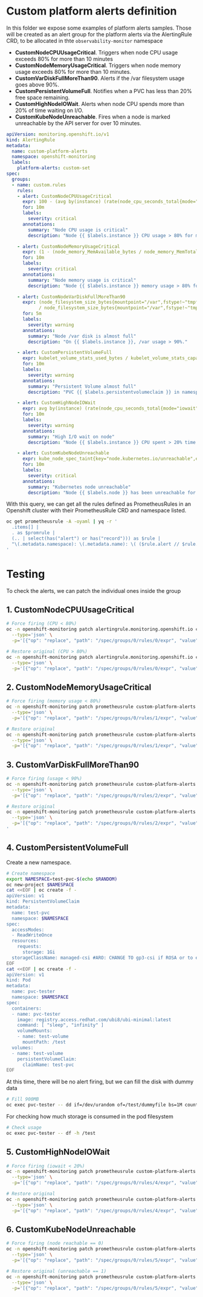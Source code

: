 # Custom platform alerts definition

In this folder we expose some examples of platform alerts samples. Those will be created as an alert group for the platform alerts via the AlertingRule CRD, to be allocated in thte `observability-monitor` namespace

- **CustomNodeCPUUsageCritical**. Triggers when node CPU usage exceeds 80% for more than 10 minutes
- **CustomNodeMemoryUsageCritical**. Triggers when node memory usage exceeds 80% for more than 10 minutes.
- **CustomVarDiskFullMoreThan90**. Alerts if the /var filesystem usage goes above 90%.
- **CustomPersistentVolumeFull**. Notifies when a PVC has less than 20% free space remaining.
- **CustomHighNodeIOWait**. Alerts when node CPU spends more than 20% of time waiting on I/O.
- **CustomKubeNodeUnreachable**. Fires when a node is marked unreachable by the API server for over 10 minutes.

```yaml
apiVersion: monitoring.openshift.io/v1
kind: AlertingRule
metadata:
  name: custom-platform-alerts
  namespace: openshift-monitoring
  labels: 
    platform-alerts: custom-set
spec:
  groups:
  - name: custom.rules
    rules:
    - alert: CustomNodeCPUUsageCritical
      expr: 100 - (avg by(instance) (rate(node_cpu_seconds_total{mode="idle"}[5m])) * 100) > 80
      for: 10m
      labels:
        severity: critical
      annotations:
        summary: "Node CPU usage is critical"
        description: "Node {{ $labels.instance }} CPU usage > 80% for more than 10m."

    - alert: CustomNodeMemoryUsageCritical
      expr: (1 - (node_memory_MemAvailable_bytes / node_memory_MemTotal_bytes)) * 100 > 80
      for: 10m
      labels:
        severity: critical
      annotations:
        summary: "Node memory usage is critical"
        description: "Node {{ $labels.instance }} memory usage > 80% for more than 10m."

    - alert: CustomNodeVarDiskFullMoreThan90
      expr: (node_filesystem_size_bytes{mountpoint="/var",fstype!~"tmpfs|overlay"} - node_filesystem_avail_bytes{mountpoint="/var",fstype!~"tmpfs|overlay"}) 
            / node_filesystem_size_bytes{mountpoint="/var",fstype!~"tmpfs|overlay"} * 100 > 90
      for: 5m
      labels:
        severity: warning
      annotations:
        summary: "Node /var disk is almost full"
        description: "On {{ $labels.instance }}, /var usage > 90%."

    - alert: CustomPersistentVolumeFull
      expr: kubelet_volume_stats_used_bytes / kubelet_volume_stats_capacity_bytes * 100 > 80
      for: 10m
      labels:
        severity: warning
      annotations:
        summary: "Persistent Volume almost full"
        description: "PVC {{ $labels.persistentvolumeclaim }} in namespace {{ $labels.namespace }} has less than 20% free space remaining."

    - alert: CustomHighNodeIOWait
      expr: avg by(instance) (rate(node_cpu_seconds_total{mode="iowait"}[5m])) * 100 > 20
      for: 10m
      labels:
        severity: warning
      annotations:
        summary: "High I/O wait on node"
        description: "Node {{ $labels.instance }} CPU spent > 20% time in I/O wait over 10m."

    - alert: CustomKubeNodeUnreachable
      expr: kube_node_spec_taint{key="node.kubernetes.io/unreachable",effect="NoSchedule"} == 1
      for: 10m
      labels:
        severity: critical
      annotations:
        summary: "Kubernetes node unreachable"
        description: "Node {{ $labels.node }} has been unreachable for more than 10 minutes."
```

With this query, we can get all the rules defined as PrometheusRules in an Openshift cluster with their PrometheusRule CRD and namespace listed. 

```bash
oc get prometheusrule -A -oyaml | yq -r '
  .items[] |
  . as $promrule |
  (.. | select(has("alert") or has("record"))) as $rule |
  "\(.metadata.namespace): \(.metadata.name): \( ($rule.alert // $rule.record) )"
' 
```

# Testing

To check the alerts, we can patch the individual ones inside the group 

## 1. CustomNodeCPUUsageCritical

```bash
# Force firing (CPU < 80%)
oc -n openshift-monitoring patch alertingrule.monitoring.openshift.io custom-platform-alerts \
  --type='json' \
  -p='[{"op": "replace", "path": "/spec/groups/0/rules/0/expr", "value": "100 - (avg by(instance) (rate(node_cpu_seconds_total{mode=\"idle\"}[5m])) * 100) < 80"}]'
```

```bash
# Restore original (CPU > 80%)
oc -n openshift-monitoring patch alertingrule.monitoring.openshift.io custom-platform-alerts \
  --type='json' \
  -p='[{"op": "replace", "path": "/spec/groups/0/rules/0/expr", "value": "100 - (avg by(instance) (rate(node_cpu_seconds_total{mode=\"idle\"}[5m])) * 100) > 80"}]'
```

## 2. CustomNodeMemoryUsageCritical

```bash
# Force firing (memory usage < 80%)
oc -n openshift-monitoring patch prometheusrule custom-platform-alerts \
  --type='json' \
  -p='[{"op": "replace", "path": "/spec/groups/0/rules/1/expr", "value": "(1 - (node_memory_MemAvailable_bytes / node_memory_MemTotal_bytes)) * 100 < 80"}]'
```

```bash
# Restore original
oc -n openshift-monitoring patch prometheusrule custom-platform-alerts \
  --type='json' \
  -p='[{"op": "replace", "path": "/spec/groups/0/rules/1/expr", "value": "(1 - (node_memory_MemAvailable_bytes / node_memory_MemTotal_bytes)) * 100 > 80"}]'
```

## 3. CustomVarDiskFullMoreThan90

```bash
# Force firing (usage < 90%)
oc -n openshift-monitoring patch prometheusrule custom-platform-alerts \
  --type='json' \
  -p='[{"op": "replace", "path": "/spec/groups/0/rules/2/expr", "value": "(node_filesystem_avail_bytes{mountpoint=\"/var\",fstype!~\"tmpfs|overlay\"} / node_filesystem_size_bytes{mountpoint=\"/var\",fstype!~\"tmpfs|overlay\"}) * 100 > 10"}]'
```

```bash
# Restore original
oc -n openshift-monitoring patch prometheusrule custom-platform-alerts \
  --type='json' \
  -p='[{"op": "replace", "path": "/spec/groups/0/rules/2/expr", "value": "(node_filesystem_size_bytes{mountpoint=\"/var\",fstype!~\"tmpfs|overlay\"} - node_filesystem_avail_bytes{mountpoint=\"/var\",fstype!~\"tmpfs|overlay\"}) / node_filesystem_size_bytes{mountpoint=\"/var\",fstype!~\"tmpfs|overlay\"} * 100 > 90"}]'
'
```

## 4. CustomPersistentVolumeFull

Create a new namespace. 
```bash
# Create namespace
export NAMESPACE=test-pvc-$(echo $RANDOM)
oc new-project $NAMESPACE
cat <<EOF | oc create -f -
apiVersion: v1
kind: PersistentVolumeClaim
metadata:
  name: test-pvc
  namespace: $NAMESPACE
spec:
  accessModes:
  - ReadWriteOnce
  resources:
    requests:
      storage: 1Gi
  storageClassName: managed-csi #ARO: CHANGE TO gp3-csi if ROSA or to equivalent if other. 
EOF
cat <<EOF | oc create -f -
apiVersion: v1
kind: Pod
metadata:
  name: pvc-tester
  namespace: $NAMESPACE
spec:
  containers:
  - name: pvc-tester
    image: registry.access.redhat.com/ubi8/ubi-minimal:latest
    command: [ "sleep", "infinity" ]
    volumeMounts:
    - name: test-volume
      mountPath: /test
  volumes:
  - name: test-volume
    persistentVolumeClaim:
      claimName: test-pvc
EOF
```

At this time, there will be no alert firing, but we can fill the disk with dummy data

```bash
# Fill 900MB
oc exec pvc-tester -- dd if=/dev/urandom of=/test/dummyfile bs=1M count=900
```

For checking how much storage is consumed in the pod filesystem

```bash
# Check usage
oc exec pvc-tester -- df -h /test
```

## 5. CustomHighNodeIOWait

```bash
# Force firing (iowait < 20%)
oc -n openshift-monitoring patch prometheusrule custom-platform-alerts \
  --type='json' \
  -p='[{"op": "replace", "path": "/spec/groups/0/rules/4/expr", "value": "avg by(instance) (rate(node_cpu_seconds_total{mode=\"iowait\"}[5m])) * 100 < 20"}]'
```

```bash
# Restore original
oc -n openshift-monitoring patch prometheusrule custom-platform-alerts \
  --type='json' \
  -p='[{"op": "replace", "path": "/spec/groups/0/rules/4/expr", "value": "avg by(instance) (rate(node_cpu_seconds_total{mode=\"iowait\"}[5m])) * 100 > 20"}]'
```


## 6. CustomKubeNodeUnreachable

```bash
# Force firing (node reachable == 0)
oc -n openshift-monitoring patch prometheusrule custom-platform-alerts \
  --type='json' \
  -p='[{"op": "replace", "path": "/spec/groups/0/rules/5/expr", "value": "kube_node_spec_taint{key=\"node.kubernetes.io/unreachable\",effect=\"NoSchedule\"} == 0"}]'
```

```bash
# Restore original (unreachable == 1)
oc -n openshift-monitoring patch prometheusrule custom-platform-alerts \
  --type='json' \
  -p='[{"op": "replace", "path": "/spec/groups/0/rules/5/expr", "value": "kube_node_spec_taint{key=\"node.kubernetes.io/unreachable\",effect=\"NoSchedule\"} == 1"}]'
```



